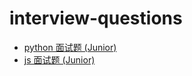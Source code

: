 # interview-questions


- [python 面试题 (Junior)](python/cache_in_mem.py)
- [js 面试题 (Junior)](js/beautiful-size.html)
